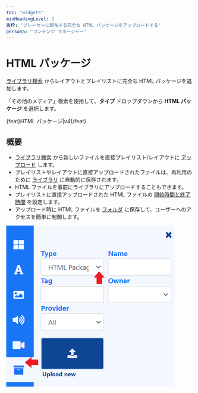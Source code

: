 ```yaml
---
toc: "widgets"
minHeadingLevel: 2
抜粋: "プレーヤーに配布する完全な HTML パッケージをアップロードする"
persona: "コンテンツ マネージャー"
---
```


# HTML パッケージ

[ライブラリ検索](layouts_editor.html#content-library-search) からレイアウトとプレイリストに完全な HTML パッケージを追加します。

「その他のメディア」検索を使用して、**タイプ** ドロップダウンから **HTML パッケージ** を選択します。

{feat}HTML パッケージ|v4{/feat}

## 概要

- [ライブラリ検索](layouts_editor.html#content-library-search) から新しいファイルを直接プレイリスト/レイアウトに [アップロード](media_library.html#content-add-media-upload) します。
- プレイリストやレイアウトに直接アップロードされたファイルは、再利用のために [ライブラリ](media_library.html) に自動的に保存されます。
- HTML ファイルを事前にライブラリにアップロードすることもできます。
- プレイリストに直接アップロードされた HTML ファイルの [開始時間と終了時間](media_playlists.html#content-widget-expiry-dates) を設定します。
- アップロード時に HTML ファイルを [フォルダ](tour_folders.html#content-saving-to-folders) に保存して、ユーザーへのアクセスを簡単に制御します。

![HTML パッケージ](img/v4_media_module_htmlpackage.png)

